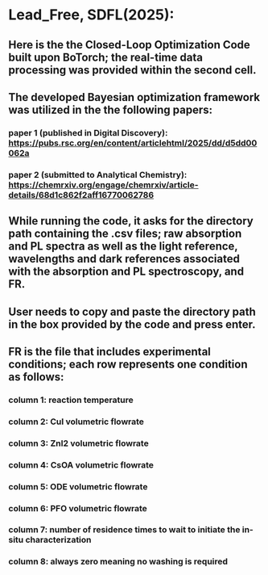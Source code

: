 # Lead_Free, SDFL(2025):
## Here is the the Closed-Loop Optimization Code built upon BoTorch; the real-time data processing was provided within the second cell.
## The developed Bayesian optimization framework was utilized in the the following papers:
### paper 1 (published in Digital Discovery): https://pubs.rsc.org/en/content/articlehtml/2025/dd/d5dd00062a
### paper 2 (submitted to Analytical Chemistry): https://chemrxiv.org/engage/chemrxiv/article-details/68d1c862f2aff16770062786
## While running the code, it asks for the directory path containing the .csv files; raw absorption and PL spectra as well as the light reference, wavelengths and dark references associated with the absorption and PL spectroscopy, and FR.
## User needs to copy and paste the directory path in the box provided by the code and press enter.
## FR is the file that includes experimental conditions; each row represents one condition as follows:
### column 1: reaction temperature
### column 2: CuI volumetric flowrate
### column 3: ZnI2 volumetric flowrate
### column 4: CsOA volumetric flowrate
### column 5: ODE volumetric flowrate
### column 6: PFO volumetric flowrate
### column 7: number of residence times to wait to initiate the in-situ characterization 
### column 8: always zero meaning no washing is required
